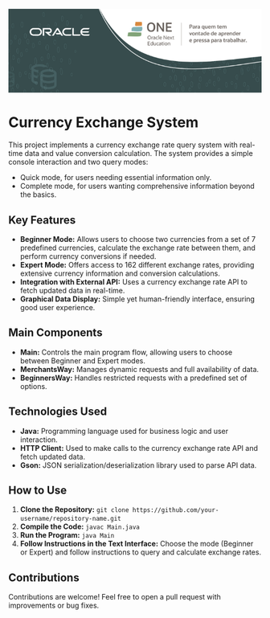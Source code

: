 <p>
  <img src="./src/assets/Template+ONE+Aluno+Back+END_PT+v3.png" alt="ONE BANNER">
</p>

# Currency Exchange System

This project implements a currency exchange rate query system with real-time data and value conversion calculation. The system provides a simple console interaction and two query modes:
- Quick mode, for users needing essential information only.
- Complete mode, for users wanting comprehensive information beyond the basics.

## Key Features

- **Beginner Mode:** Allows users to choose two currencies from a set of 7 predefined currencies, calculate the exchange rate between them, and perform currency conversions if needed.
- **Expert Mode:** Offers access to 162 different exchange rates, providing extensive currency information and conversion calculations.
- **Integration with External API:** Uses a currency exchange rate API to fetch updated data in real-time.
- **Graphical Data Display:** Simple yet human-friendly interface, ensuring good user experience.

## Main Components

- **Main:** Controls the main program flow, allowing users to choose between Beginner and Expert modes.
- **MerchantsWay:** Manages dynamic requests and full availability of data.
- **BeginnersWay:** Handles restricted requests with a predefined set of options.

## Technologies Used

- **Java:** Programming language used for business logic and user interaction.
- **HTTP Client:** Used to make calls to the currency exchange rate API and fetch updated data.
- **Gson:** JSON serialization/deserialization library used to parse API data.

## How to Use

1. **Clone the Repository:** `git clone https://github.com/your-username/repository-name.git`
2. **Compile the Code:** `javac Main.java`
3. **Run the Program:** `java Main`
4. **Follow Instructions in the Text Interface:** Choose the mode (Beginner or Expert) and follow instructions to query and calculate exchange rates.

## Contributions

Contributions are welcome! Feel free to open a pull request with improvements or bug fixes.
